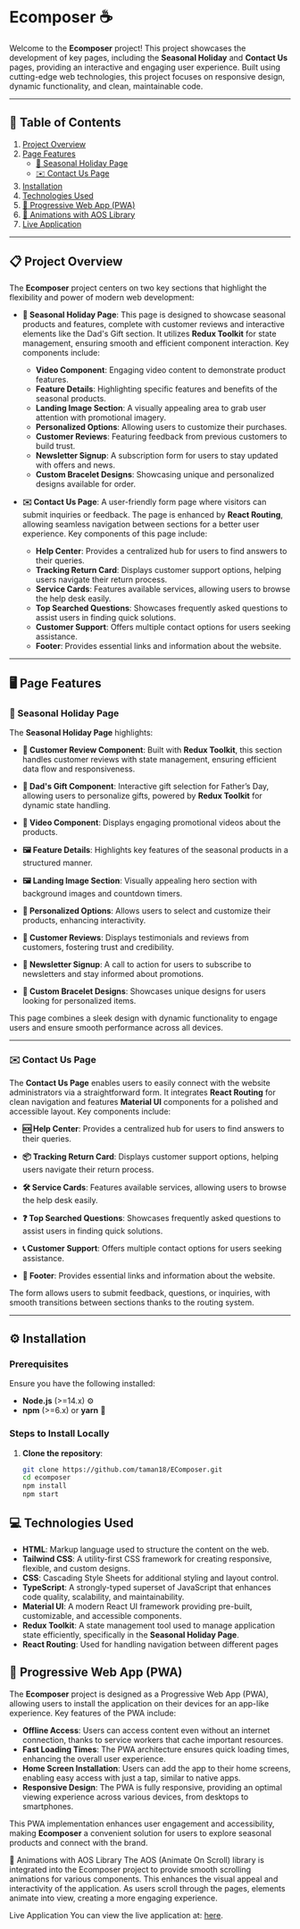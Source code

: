 # Ecomposer ☕️

Welcome to the **Ecomposer** project! This project showcases the development of key pages, including the **Seasonal Holiday** and **Contact Us** pages, providing an interactive and engaging user experience. Built using cutting-edge web technologies, this project focuses on responsive design, dynamic functionality, and clean, maintainable code.

---

## 📑 Table of Contents

1. [Project Overview](#project-overview)
2. [Page Features](#page-features)
   - [🎄 Seasonal Holiday Page](#seasonal-holiday-page)
   - [✉️ Contact Us Page](#contact-us-page)
3. [Installation](#installation)
4. [Technologies Used](#technologies-used)
5. [📱 Progressive Web App (PWA)](#-progressive-web-app-pwa)
6. [🎨 Animations with AOS Library](#-animations-with-aos-library)
7. [Live Application](#live-application)

---

## 📋 Project Overview

The **Ecomposer** project centers on two key sections that highlight the flexibility and power of modern web development:

- **🎄 Seasonal Holiday Page**: This page is designed to showcase seasonal products and features, complete with customer reviews and interactive elements like the Dad's Gift section. It utilizes **Redux Toolkit** for state management, ensuring smooth and efficient component interaction. Key components include:

  - **Video Component**: Engaging video content to demonstrate product features.
  - **Feature Details**: Highlighting specific features and benefits of the seasonal products.
  - **Landing Image Section**: A visually appealing area to grab user attention with promotional imagery.
  - **Personalized Options**: Allowing users to customize their purchases.
  - **Customer Reviews**: Featuring feedback from previous customers to build trust.
  - **Newsletter Signup**: A subscription form for users to stay updated with offers and news.
  - **Custom Bracelet Designs**: Showcasing unique and personalized designs available for order.

- **✉️ Contact Us Page**: A user-friendly form page where visitors can submit inquiries or feedback. The page is enhanced by **React Routing**, allowing seamless navigation between sections for a better user experience. Key components of this page include:
  - **Help Center**: Provides a centralized hub for users to find answers to their queries.
  - **Tracking Return Card**: Displays customer support options, helping users navigate their return process.
  - **Service Cards**: Features available services, allowing users to browse the help desk easily.
  - **Top Searched Questions**: Showcases frequently asked questions to assist users in finding quick solutions.
  - **Customer Support**: Offers multiple contact options for users seeking assistance.
  - **Footer**: Provides essential links and information about the website.

---

## 🖥️ Page Features

### 🎄 Seasonal Holiday Page

The **Seasonal Holiday Page** highlights:

- **📝 Customer Review Component**: Built with **Redux Toolkit**, this section handles customer reviews with state management, ensuring efficient data flow and responsiveness.
- **🎁 Dad's Gift Component**: Interactive gift selection for Father’s Day, allowing users to personalize gifts, powered by **Redux Toolkit** for dynamic state handling.

- **🎥 Video Component**: Displays engaging promotional videos about the products.

- **🖼️ Feature Details**: Highlights key features of the seasonal products in a structured manner.

- **🖼️ Landing Image Section**: Visually appealing hero section with background images and countdown timers.

- **🎨 Personalized Options**: Allows users to select and customize their products, enhancing interactivity.

- **💬 Customer Reviews**: Displays testimonials and reviews from customers, fostering trust and credibility.

- **📰 Newsletter Signup**: A call to action for users to subscribe to newsletters and stay informed about promotions.

- **💎 Custom Bracelet Designs**: Showcases unique designs for users looking for personalized items.

This page combines a sleek design with dynamic functionality to engage users and ensure smooth performance across all devices.

---

### ✉️ Contact Us Page

The **Contact Us Page** enables users to easily connect with the website administrators via a straightforward form. It integrates **React Routing** for clean navigation and features **Material UI** components for a polished and accessible layout. Key components include:

- **🆘 Help Center**: Provides a centralized hub for users to find answers to their queries.

- **📦 Tracking Return Card**: Displays customer support options, helping users navigate their return process.

- **🛠️ Service Cards**: Features available services, allowing users to browse the help desk easily.

- **❓ Top Searched Questions**: Showcases frequently asked questions to assist users in finding quick solutions.

- **📞 Customer Support**: Offers multiple contact options for users seeking assistance.

- **🦶 Footer**: Provides essential links and information about the website.

The form allows users to submit feedback, questions, or inquiries, with smooth transitions between sections thanks to the routing system.

---

## ⚙️ Installation

### Prerequisites

Ensure you have the following installed:

- **Node.js** (>=14.x) ⚙️
- **npm** (>=6.x) or **yarn** 🧶

### Steps to Install Locally

1. **Clone the repository**:

   ```bash
   git clone https://github.com/taman18/EComposer.git
   cd ecomposer
   npm install
   npm start
   ```

## 💻 Technologies Used

- **HTML**: Markup language used to structure the content on the web.
- **Tailwind CSS**: A utility-first CSS framework for creating responsive, flexible, and custom designs.
- **CSS**: Cascading Style Sheets for additional styling and layout control.
- **TypeScript**: A strongly-typed superset of JavaScript that enhances code quality, scalability, and maintainability.
- **Material UI**: A modern React UI framework providing pre-built, customizable, and accessible components.
- **Redux Toolkit**: A state management tool used to manage application state efficiently, specifically in the **Seasonal Holiday Page**.
- **React Routing**: Used for handling navigation between different pages

## 📱 Progressive Web App (PWA)

The **Ecomposer** project is designed as a Progressive Web App (PWA), allowing users to install the application on their devices for an app-like experience. Key features of the PWA include:

- **Offline Access**: Users can access content even without an internet connection, thanks to service workers that cache important resources.
- **Fast Loading Times**: The PWA architecture ensures quick loading times, enhancing the overall user experience.
- **Home Screen Installation**: Users can add the app to their home screens, enabling easy access with just a tap, similar to native apps.
- **Responsive Design**: The PWA is fully responsive, providing an optimal viewing experience across various devices, from desktops to smartphones.

This PWA implementation enhances user engagement and accessibility, making **Ecomposer** a convenient solution for users to explore seasonal products and connect with the brand.

🎨 Animations with AOS Library
The AOS (Animate On Scroll) library is integrated into the Ecomposer project to provide smooth scrolling animations for various components. This enhances the visual appeal and interactivity of the application. As users scroll through the pages, elements animate into view, creating a more engaging experience.

Live Application
You can view the live application at: [here](https://e-composer-tamanjeet.vercel.app/).
